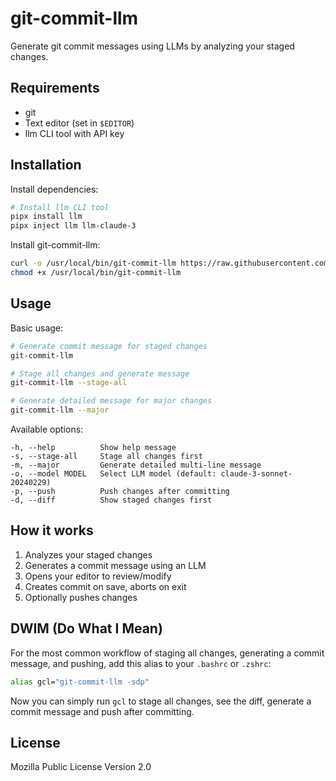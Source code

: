 # git-commit-llm

Generate git commit messages using LLMs by analyzing your staged changes.

## Requirements

- git
- Text editor (set in `$EDITOR`)
- llm CLI tool with API key

## Installation

Install dependencies:
```bash
# Install llm CLI tool
pipx install llm
pipx inject llm llm-claude-3
```

Install git-commit-llm:
```bash
curl -o /usr/local/bin/git-commit-llm https://raw.githubusercontent.com/runekaagaard/git-commit-llm/refs/heads/main/git-commit-llm
chmod +x /usr/local/bin/git-commit-llm
```

## Usage

Basic usage:
```bash
# Generate commit message for staged changes
git-commit-llm

# Stage all changes and generate message
git-commit-llm --stage-all

# Generate detailed message for major changes
git-commit-llm --major
```

Available options:
```
-h, --help          Show help message
-s, --stage-all     Stage all changes first
-m, --major         Generate detailed multi-line message
-o, --model MODEL   Select LLM model (default: claude-3-sonnet-20240229)
-p, --push          Push changes after committing
-d, --diff          Show staged changes first
```

## How it works

1. Analyzes your staged changes
2. Generates a commit message using an LLM
3. Opens your editor to review/modify
4. Creates commit on save, aborts on exit
5. Optionally pushes changes

## DWIM (Do What I Mean)

For the most common workflow of staging all changes, generating a commit message, and pushing, add this alias to your `.bashrc` or `.zshrc`:

```bash
alias gcl="git-commit-llm -sdp"
```

Now you can simply run `gcl` to stage all changes, see the diff, generate a commit message and push after committing.

## License

Mozilla Public License Version 2.0
